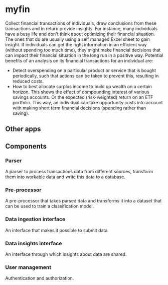 # myfin

Collect financial transactions of individuals, draw conclusions from these transactions and in return provide insights. For instance, many individuals have a busy life and don't think about optimizing their financial situation. The ones that do are usually using a self managed Excel sheet to gain insight. If individuals can get the right information in an efficient way (without spending too much time), they might make financial decisions that can impact their financial situation in the long run in a positive way. Potential benefits of an analysis on its financial transactions for an individual are:

- Detect overspending on a particular product or service that is bought periodically, such that actions can be taken to prevent this, resulting in reduced costs.
- How to best allocate surplus income to build up wealth on a certain horizon. This shows the effect of compounding interest of various savings accounts. Or the expected (risk-weighted) return on an ETF portfolio. This way, an individual can take opportunity costs into account with making short term financial decisions (spending rather than saving).

## Other apps

## Components

### Parser

A parser to process transactions data from different sources, transform them into workable data and write this data to a database.

### Pre-processor

A pre-processor that takes parsed data and transforms it into a dataset that can be used to train a classification model.

### Data ingestion interface

An interface that makes it possible to submit data.

### Data insights interface

An interface through which insights about data are shared.

### User management

Authentication and authorization.

